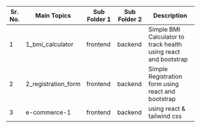 | Sr. No. | Main Topics      | Sub Folder 1 |  Sub Folder 2 | Description                           |
|---------|------------------|--------------|---------------|---------------------------------------|
| 1       | 1_bmi_calculator | frontend     | backend       | Simple BMI Calculator to track health using react and bootstrap |
| 2       | 2_registration_form | frontend     | backend       | Simple Registration form using react and bootstrap |
| 3       | e-commerce-1 | frontend     | backend       | using react & tailwind css |
